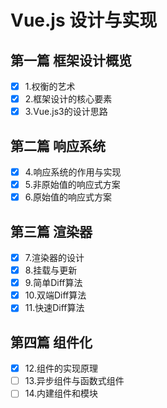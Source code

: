 # Vue.js 设计与实现

## 第一篇 框架设计概览

- [x] 1.权衡的艺术
- [x] 2.框架设计的核心要素
- [x] 3.Vue.js3的设计思路

## 第二篇 响应系统

- [x] 4.响应系统的作用与实现
- [x] 5.非原始值的响应式方案 
- [x] 6.原始值的响应式方案 
  
## 第三篇 渲染器

- [x] 7.渲染器的设计
- [x] 8.挂载与更新 
- [x] 9.简单Diff算法 
- [x] 10.双端Diff算法
- [x] 11.快速Diff算法 

## 第四篇 组件化

- [x] 12.组件的实现原理 
- [ ] 13.异步组件与函数式组件 
- [ ] 14.内建组件和模块 